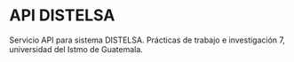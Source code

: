 # API DISTELSA
Servicio API para sistema DISTELSA. Prácticas de trabajo e investigación 7, universidad del Istmo de Guatemala.
